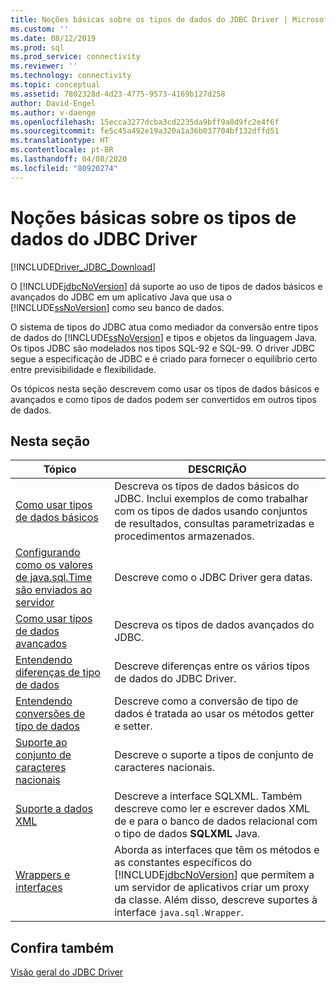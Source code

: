 ```yaml
---
title: Noções básicas sobre os tipos de dados do JDBC Driver | Microsoft Docs
ms.custom: ''
ms.date: 08/12/2019
ms.prod: sql
ms.prod_service: connectivity
ms.reviewer: ''
ms.technology: connectivity
ms.topic: conceptual
ms.assetid: 7802328d-4d23-4775-9573-4169b127d258
author: David-Engel
ms.author: v-daenge
ms.openlocfilehash: 15ecca3277dcba3cd2235da9bff9a8d9fc2e4f6f
ms.sourcegitcommit: fe5c45a492e19a320a1a36b037704bf132dffd51
ms.translationtype: HT
ms.contentlocale: pt-BR
ms.lasthandoff: 04/08/2020
ms.locfileid: "80920274"
---
```

# <a name="understanding-the-jdbc-driver-data-types"></a>Noções básicas sobre os tipos de dados do JDBC Driver

[!INCLUDE[Driver_JDBC_Download](../../includes/driver_jdbc_download.md)]

O [!INCLUDE[jdbcNoVersion](../../includes/jdbcnoversion_md.md)] dá suporte ao uso de tipos de dados básicos e avançados do JDBC em um aplicativo Java que usa o [!INCLUDE[ssNoVersion](../../includes/ssnoversion-md.md)] como seu banco de dados.  
  
O sistema de tipos do JDBC atua como mediador da conversão entre tipos de dados do [!INCLUDE[ssNoVersion](../../includes/ssnoversion-md.md)] e tipos e objetos da linguagem Java. Os tipos JDBC são modelados nos tipos SQL-92 e SQL-99. O driver JDBC segue a especificação de JDBC e é criado para fornecer o equilíbrio certo entre previsibilidade e flexibilidade.  
  
Os tópicos nesta seção descrevem como usar os tipos de dados básicos e avançados e como tipos de dados podem ser convertidos em outros tipos de dados.  
  
## <a name="in-this-section"></a>Nesta seção  
  
| Tópico                                                                                                                                            | DESCRIÇÃO                                                                                                                                                                                                                                                          |
| ------------------------------------------------------------------------------------------------------------------------------------------------ | -------------------------------------------------------------------------------------------------------------------------------------------------------------------------------------------------------------------------------------------------------------------- |
| [Como usar tipos de dados básicos](../../connect/jdbc/using-basic-data-types.md)                                                                           | Descreva os tipos de dados básicos do JDBC. Inclui exemplos de como trabalhar com os tipos de dados usando conjuntos de resultados, consultas parametrizadas e procedimentos armazenados.                                                                                                        |
| [Configurando como os valores de java.sql.Time são enviados ao servidor](../../connect/jdbc/configuring-how-java-sql-time-values-are-sent-to-the-server.md) | Descreve como o JDBC Driver gera datas.                                                                                                                                                                                                                       |
| [Como usar tipos de dados avançados](../../connect/jdbc/using-advanced-data-types.md)                                                                     | Descreva os tipos de dados avançados do JDBC.                                                                                                                                                                                                                              |
| [Entendendo diferenças de tipo de dados](../../connect/jdbc/understanding-data-type-differences.md)                                                 | Descreve diferenças entre os vários tipos de dados do JDBC Driver.                                                                                                                                                                                                    |
| [Entendendo conversões de tipo de dados](../../connect/jdbc/understanding-data-type-conversions.md)                                                 | Descreve como a conversão de tipo de dados é tratada ao usar os métodos getter e setter.                                                                                                                                                                                  |
| [Suporte ao conjunto de caracteres nacionais](../../connect/jdbc/national-character-set-support.md)                                                           | Descreve o suporte a tipos de conjunto de caracteres nacionais.                                                                                                                                                                                                          |
| [Suporte a dados XML](../../connect/jdbc/supporting-xml-data.md)                                                                                 | Descreve a interface SQLXML. Também descreve como ler e escrever dados XML de e para o banco de dados relacional com o tipo de dados **SQLXML** Java.                                                                                                             |
| [Wrappers e interfaces](../../connect/jdbc/wrappers-and-interfaces.md)                                                                         | Aborda as interfaces que têm os métodos e as constantes específicos do [!INCLUDE[jdbcNoVersion](../../includes/jdbcnoversion_md.md)] que permitem a um servidor de aplicativos criar um proxy da classe. Além disso, descreve suportes à interface `java.sql.Wrapper`. |
  
## <a name="see-also"></a>Confira também

[Visão geral do JDBC Driver](../../connect/jdbc/overview-of-the-jdbc-driver.md)  
